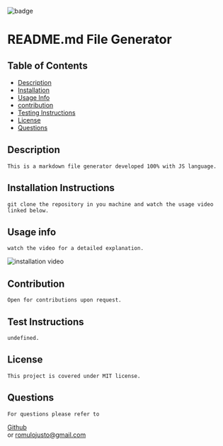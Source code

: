 ![badge](https://img.shields.io/static/v1?label=license&message=MIT&color=<green>)

# README.md File Generator


    
    

## Table of Contents
    
* [Description](#description)
* [Installation](#installation-instructions)
* [Usage Info](#usage-info)
* [contribution](#contribution)
* [Testing Instructions](#test-instructions)
* [License](#license)
* [Questions](#questions)
    

## Description
    This is a markdown file generator developed 100% with JS language.

## Installation Instructions
    git clone the repository in you machine and watch the usage video linked below.

## Usage info
    watch the video for a detailed explanation.
   ![installation video](https://drive.google.com/file/d/1XSAUsQiUQeZMURRqSqqfQ8Cu3-Qd8W85/view)

## Contribution
    Open for contributions upon request.

## Test Instructions
    undefined.    

## License
    This project is covered under MIT license.

## Questions
    For questions please refer to 
   [Github](https://github.com/krooksoma)  
    or
    romulojusto@gmail.com
    
